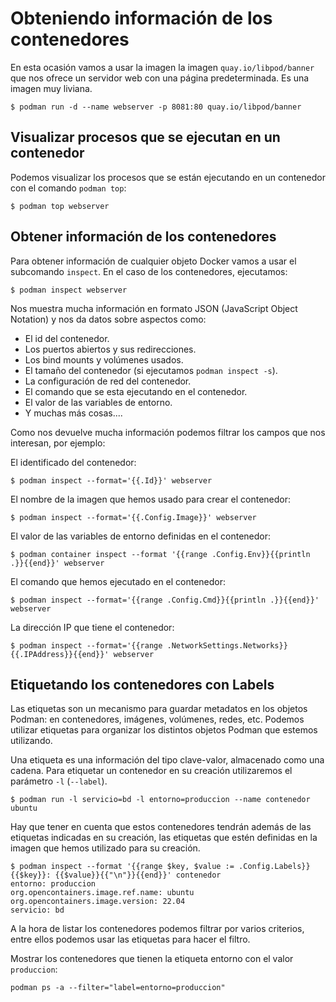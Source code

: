 # Obteniendo información de los contenedores

En esta ocasión vamos a usar la imagen la imagen `quay.io/libpod/banner` que nos ofrece un servidor web con una página predeterminada. Es una imagen muy liviana.

```
$ podman run -d --name webserver -p 8081:80 quay.io/libpod/banner
```

## Visualizar procesos que se ejecutan en un contenedor

Podemos visualizar los procesos que se están ejecutando en un contenedor con el comando `podman top`:

```
$ podman top webserver
```

## Obtener información de los contenedores

Para obtener información de cualquier objeto Docker vamos a usar el subcomando `inspect`. En el caso de los contenedores, ejecutamos:

```
$ podman inspect webserver
```
Nos muestra mucha información en formato JSON (JavaScript Object Notation) y nos da datos sobre aspectos como:

* El id del contenedor.
* Los puertos abiertos y sus redirecciones.
* Los bind mounts y volúmenes usados.
* El tamaño del contenedor (si ejecutamos `podman inspect -s`).
* La configuración de red del contenedor.
* El comando que se esta ejecutando en el contenedor.
* El valor de las variables de entorno.
* Y muchas más cosas....

Como nos devuelve mucha información podemos filtrar los campos que nos interesan, por ejemplo:

El identificado del contenedor:

```
$ podman inspect --format='{{.Id}}' webserver
```

El nombre de la imagen que hemos usado para crear el contenedor:

```
$ podman inspect --format='{{.Config.Image}}' webserver
```

El valor de las variables de entorno definidas en el contenedor:

```
$ podman container inspect --format '{{range .Config.Env}}{{println .}}{{end}}' webserver
```

El comando que hemos ejecutado en el contenedor:

```
$ podman inspect --format='{{range .Config.Cmd}}{{println .}}{{end}}' webserver
```

La dirección IP que tiene el contenedor:

```
$ podman inspect --format='{{range .NetworkSettings.Networks}}{{.IPAddress}}{{end}}' webserver
```

## Etiquetando los contenedores con Labels

Las etiquetas son un mecanismo para guardar metadatos en los objetos Podman: en contenedores, imágenes, volúmenes, redes, etc. Podemos utilizar etiquetas para organizar los distintos objetos Podman que estemos utilizando.

Una etiqueta es una información del tipo clave-valor, almacenado como una cadena. Para etiquetar un contenedor en su creación utilizaremos el parámetro `-l` (`--label`).

```
$ podman run -l servicio=bd -l entorno=produccion --name contenedor ubuntu
```

Hay que tener en cuenta que estos contenedores tendrán además de las etiquetas indicadas en su creación, las etiquetas que estén definidas en la imagen que hemos utilizado para su creación.

```
$ podman inspect --format '{{range $key, $value := .Config.Labels}}{{$key}}: {{$value}}{{"\n"}}{{end}}' contenedor
entorno: produccion
org.opencontainers.image.ref.name: ubuntu
org.opencontainers.image.version: 22.04
servicio: bd
```

A la hora de listar los contenedores podemos filtrar por varios criterios, entre ellos podemos usar las etiquetas para hacer el filtro.

Mostrar los contenedores que tienen la etiqueta entorno con el valor `produccion`:

```
podman ps -a --filter="label=entorno=produccion"
```


